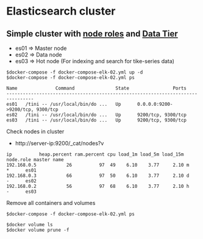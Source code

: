 # Elasticsearch cluster

## Simple cluster with [node roles](https://www.elastic.co/guide/en/elasticsearch/reference/current/modules-node.html) and [Data Tier](https://www.elastic.co/guide/en/elasticsearch/reference/master/data-tiers.html#hot-tier)
* es01 => Master node
* es02 => Data node
* es03 => Hot node (For indexing and search for tike-series data)
```
$docker-compose -f docker-compose-elk-02.yml up -d
$docker-compose -f docker-compose-elk-02.yml ps

Name              Command               State                Ports
--------------------------------------------------------------------------------
es01   /tini -- /usr/local/bin/do ...   Up      0.0.0.0:9200->9200/tcp, 9300/tcp
es02   /tini -- /usr/local/bin/do ...   Up      9200/tcp, 9300/tcp
es03   /tini -- /usr/local/bin/do ...   Up      9200/tcp, 9300/tcp
```

Check nodes in cluster
* http://server-ip:9200/_cat/nodes?v

```
ip          heap.percent ram.percent cpu load_1m load_5m load_15m node.role master name
192.168.0.5           26          97  49    6.10    3.77     2.10 m         *      es01
192.168.0.3           66          97  50    6.10    3.77     2.10 d         -      es02
192.168.0.2           56          97  68    6.10    3.77     2.10 h         -      es03
```

Remove all containers and volumes
```
$docker-compose -f docker-compose-elk-02.yml ps

$docker volume ls
$docker volume prune -f
```
